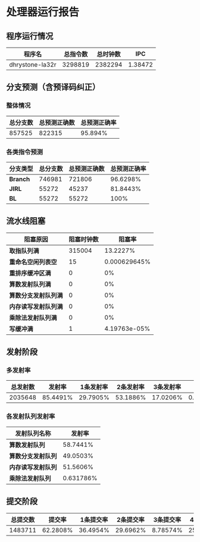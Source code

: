 # 处理器运行报告
## 程序运行情况
|程序名|总指令数|总时钟数|IPC|
|---|---|---|---|
|dhrystone-la32r|3298819|2382294|1.38472|

## 分支预测（含预译码纠正）
### 整体情况
|总分支数|总预测正确数|总预测正确率|
|---|---|---|
|857525|822315|95.894%|

### 各类指令预测
|分支类型|总分支数|总预测正确数|总预测正确率|
|---|---|---|---|
|**Branch**| 746981 | 721806 | 96.6298%|
|**JIRL**| 55272 | 45237 | 81.8443%|
|**BL**| 55272 | 55272 | 100%|

## 流水线阻塞
|阻塞原因|阻塞时钟数|阻塞率|
|---|---|---|
|**取指队列满**| 315004 | 13.2227%|
|**重命名空闲列表空**|15 | 0.000629645%|
|**重排序缓冲区满**|0 | 0%|
|**算数发射队列满**|0 | 0%|
|**算数分支发射队列满**|0 | 0%|
|**内存读写发射队列满**|0 | 0%|
|**乘除法发射队列满**|0 | 0%|
|**写缓冲满**|1 | 4.19763e-05%|

## 发射阶段
### 多发射率
|总发射数|发射率|1条发射率|2条发射率|3条发射率|4条发射率|
|---|---|---|---|---|---|
|2035648|85.4491%|29.7905%|53.1886%|17.0206%|0.000245622%|

### 各发射队列发射率
|发射队列名称|发射率|
|---|---|
|**算数发射队列**|58.7441%|
|**算数分支发射队列**|49.0503%|
|**内存读写发射队列**|51.5606%|
|**乘除法发射队列**|0.631786%|

## 提交阶段
|总提交数|提交率|1条提交率|2条提交率|3条提交率|4条提交率|
|---|---|---|---|---|---|
|1483711|62.2808%|36.4954%|29.6962%|8.78574%|25.0227%|
